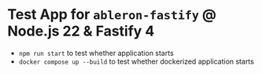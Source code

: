 # Test App for `ableron-fastify` @ Node.js 22 & Fastify 4

* `npm run start` to test whether application starts
* `docker compose up --build` to test whether dockerized application starts
